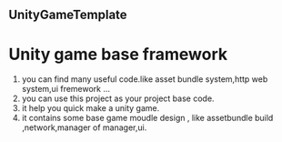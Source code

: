## UnityGameTemplate
# Unity game base framework
1. you can find many useful code.like asset bundle system,http web system,ui fremework ...
2. you can use this project as your project base code.
3. it help you quick make a unity game.
4. it contains some base game moudle design , like assetbundle build ,network,manager of manager,ui.

